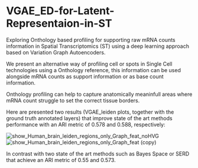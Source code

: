 # VGAE_ED-for-Latent-Representaion-in-ST
Exploring Onthology based profiling for supporting raw mRNA counts information in Spatial Transcriptomics (ST) using a deep learning approach based on Variation Graph Autoencoders.

We present an alternative way of profiling cell or spots in Single Cell technologies using a Onthology reference, this information can be used alongside mRNA counts as support information or as base count information. 

Onthology profiling can help to capture anatomically meaninfull areas where mRNA count struggle to set the correct tissue borders.

Here are presented two results (VGAE_leiden plots, together with the ground truth annotated layers) that improve state of the art methods performance with an ARI metric of 0.578 and 0.588, respectively:


![show_Human_brain_leiden_regions_only_Graph_feat_noHVG](https://user-images.githubusercontent.com/56892292/134486112-9723f58a-7507-4f44-8753-7a2eb61040a9.png)
![show_Human_brain_leiden_regions_only_Graph_feat (copy)](https://user-images.githubusercontent.com/56892292/134486660-434a45d9-0eab-45aa-8a20-b5fdc12dfb89.png)

In contrast with two state of the art methods such as Bayes Space or SERD that achieve an ARI metric of 0.55 and 0.573.

